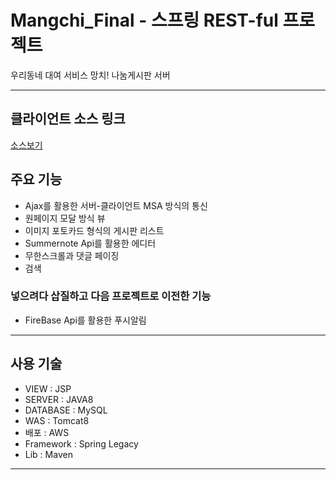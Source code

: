 # Mangchi_Final - 스프링 REST-ful 프로젝트
우리동네 대여 서비스 망치! 나눔게시판 서버    

<hr />

## 클라이언트 소스 링크
[소스보기](https://github.com/maiorem/Mangchi-Final)    


## 주요 기능    
* Ajax를 활용한 서버-클라이언트 MSA 방식의 통신     
* 원페이지 모달 방식 뷰    
* 이미지 포토카드 형식의 게시판 리스트      
* Summernote Api를 활용한 에디터    
* 무한스크롤과 댓글 페이징      
* 검색       


### 넣으려다 삽질하고 다음 프로젝트로 이전한 기능    
* FireBase Api를 활용한 푸시알림


<hr />

## 사용 기술    
* VIEW : JSP     
* SERVER : JAVA8    
* DATABASE : MySQL    
* WAS : Tomcat8    
* 배포 : AWS    
* Framework : Spring Legacy   
* Lib : Maven

<hr />
